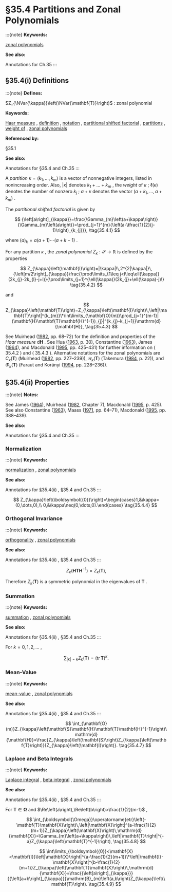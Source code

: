 # §35.4 Partitions and Zonal Polynomials

:::{note}
**Keywords:**

[zonal polynomials](http://dlmf.nist.gov/search/search?q=zonal%20polynomials)

**See also:**

Annotations for Ch.35
:::


## §35.4(i) Definitions

:::{note}
**Defines:**

$Z_{\NVar{\kappa}}\left(\NVar{\mathbf{T}}\right)$ : zonal polynomial

**Keywords:**

[Haar measure](http://dlmf.nist.gov/search/search?q=Haar%20measure) , [definition](http://dlmf.nist.gov/search/search?q=definition) , [notation](http://dlmf.nist.gov/search/search?q=notation) , [partitional shifted factorial](http://dlmf.nist.gov/search/search?q=partitional%20shifted%20factorial) , [partitions](http://dlmf.nist.gov/search/search?q=partitions) , [weight of](http://dlmf.nist.gov/search/search?q=weight%20of) , [zonal polynomials](http://dlmf.nist.gov/search/search?q=zonal%20polynomials)

**Referenced by:**

§35.1

**See also:**

Annotations for §35.4 and Ch.35
:::

A *partition* $\kappa=(k_{1},\dots,k_{m})$ is a vector of nonnegative integers, listed in nonincreasing order. Also, $|\kappa|$ denotes $k_{1}+\dots+k_{m}$ , the *weight* of $\kappa$ ; $\ell(\kappa)$ denotes the number of nonzero $k_{j}$ ; $a+\kappa$ denotes the vector $(a+k_{1},\dots,a+k_{m})$ .

The *partitional shifted factorial* is given by


<a id="E1"></a>
$$
{\left[a\right]_{\kappa}}=\frac{\Gamma_{m}\left(a+\kappa\right)}{\Gamma_{m}\left(a\right)}=\prod_{j=1}^{m}{\left(a-\tfrac{1}{2}(j-1)\right)_{k_{j}}}, \tag{35.4.1}
$$

where ${\left(a\right)_{k}}=a(a+1)\cdots(a+k-1)$ .

For any partition $\kappa$ , the *zonal polynomial* $Z_{\kappa}:\boldsymbol{\mathcal{S}}\to\mathbb{R}$ is defined by the properties


<a id="E2"></a>
$$
Z_{\kappa}\left(\mathbf{I}\right)=|\kappa|!\,2^{2|\kappa|}\,{\left[m/2\right]_{\kappa}}\frac{\prod\limits_{1\leq j<l\leq\ell(\kappa)}(2k_{j}-2k_{l}-j+l)}{\prod\limits_{j=1}^{\ell(\kappa)}(2k_{j}+\ell(\kappa)-j)!} \tag{35.4.2}
$$

and


<a id="E3"></a>
$$
Z_{\kappa}\left(\mathbf{T}\right)=Z_{\kappa}\left(\mathbf{I}\right)\,\left|\mathbf{T}\right|^{k_{m}}\*\int\limits_{\mathbf{O}(m)}\prod_{j=1}^{m-1}|(\mathbf{H}\mathbf{T}\mathbf{H}^{-1})_{j}|^{k_{j}-k_{j+1}}\mathrm{d}{\mathbf{H}}, \tag{35.4.3}
$$

See Muirhead ([1982](./bib/M.html#bib1667 "Aspects of Multivariate Statistical Theory"), pp. 68–72) for the definition and properties of the *Haar measure* $\mathrm{d}{\mathbf{H}}$ . See Hua ([1963](./bib/H.html#bib1107 "Harmonic Analysis of Functions of Several Complex Variables in the Classical Domains"), p. 30), Constantine ([1963](./bib/C.html#bib573 "Some non-central distribution problems in multivariate analysis")), James ([1964](./bib/J.html#bib1161 "Distributions of matrix variates and latent roots derived from normal samples")), and Macdonald ([1995](./bib/M.html#bib1518 "Symmetric Functions and Hall Polynomials"), pp. 425–431) for further information on ( 35.4.2 ) and ( 35.4.3 ). Alternative notations for the zonal polynomials are $C_{\kappa}(\mathbf{T})$ (Muirhead ([1982](./bib/M.html#bib1667 "Aspects of Multivariate Statistical Theory"), pp. 227–239)), $\mathcal{Y}_{\kappa}(\mathbf{T})$ (Takemura ([1984](./bib/T.html#bib2200 "Zonal Polynomials"), p. 22)), and $\Phi_{\kappa}(\mathbf{T})$ (Faraut and Korányi ([1994](./bib/F.html#bib775 "Analysis on Symmetric Cones"), pp. 228–236)).


## §35.4(ii) Properties

:::{note}
**Notes:**

See James ([1964](./bib/J.html#bib1161 "Distributions of matrix variates and latent roots derived from normal samples")), Muirhead ([1982](./bib/M.html#bib1667 "Aspects of Multivariate Statistical Theory"), Chapter 7), Macdonald ([1995](./bib/M.html#bib1518 "Symmetric Functions and Hall Polynomials"), p. 425). See also Constantine ([1963](./bib/C.html#bib573 "Some non-central distribution problems in multivariate analysis")), Maass ([1971](./bib/M.html#bib1511 "Siegel’s modular forms and Dirichlet series"), pp. 64–71), Macdonald ([1995](./bib/M.html#bib1518 "Symmetric Functions and Hall Polynomials"), pp. 388–439).

**See also:**

Annotations for §35.4 and Ch.35
:::


### Normalization

:::{note}
**Keywords:**

[normalization](http://dlmf.nist.gov/search/search?q=normalization) , [zonal polynomials](http://dlmf.nist.gov/search/search?q=zonal%20polynomials)

**See also:**

Annotations for §35.4(ii) , §35.4 and Ch.35
:::


<a id="E4"></a>
$$
Z_{\kappa}\left(\boldsymbol{{0}}\right)=\begin{cases}1,&\kappa=(0,\dots,0),\\
0,&\kappa\neq(0,\dots,0).\end{cases} \tag{35.4.4}
$$


### Orthogonal Invariance

:::{note}
**Keywords:**

[orthogonality](http://dlmf.nist.gov/search/search?q=orthogonality) , [zonal polynomials](http://dlmf.nist.gov/search/search?q=zonal%20polynomials)

**See also:**

Annotations for §35.4(ii) , §35.4 and Ch.35
:::


<a id="E5"></a>
$$
Z_{\kappa}\left(\mathbf{H}\mathbf{T}\mathbf{H}^{-1}\right)=Z_{\kappa}\left(\mathbf{T}\right), \tag{35.4.5}
$$

Therefore $Z_{\kappa}\left(\mathbf{T}\right)$ is a symmetric polynomial in the eigenvalues of $\mathbf{T}$ .


### Summation

:::{note}
**Keywords:**

[summation](http://dlmf.nist.gov/search/search?q=summation) , [zonal polynomials](http://dlmf.nist.gov/search/search?q=zonal%20polynomials)

**See also:**

Annotations for §35.4(ii) , §35.4 and Ch.35
:::

For $k=0,1,2,\dots$ ,


<a id="E6"></a>
$$
\sum_{|\kappa|=k}Z_{\kappa}\left(\mathbf{T}\right)=(\operatorname{tr}{\mathbf{T}})^{k}. \tag{35.4.6}
$$


### Mean-Value

:::{note}
**Keywords:**

[mean-value](http://dlmf.nist.gov/search/search?q=mean-value) , [zonal polynomials](http://dlmf.nist.gov/search/search?q=zonal%20polynomials)

**See also:**

Annotations for §35.4(ii) , §35.4 and Ch.35
:::


<a id="E7"></a>
$$
\int_{\mathbf{O}(m)}Z_{\kappa}\left(\mathbf{S}\mathbf{H}\mathbf{T}\mathbf{H}^{-1}\right)\mathrm{d}{\mathbf{H}}=\frac{Z_{\kappa}\left(\mathbf{S}\right)Z_{\kappa}\left(\mathbf{T}\right)}{Z_{\kappa}\left(\mathbf{I}\right)}. \tag{35.4.7}
$$


### Laplace and Beta Integrals

:::{note}
**Keywords:**

[Laplace integral](http://dlmf.nist.gov/search/search?q=Laplace%20integral) , [beta integral](http://dlmf.nist.gov/search/search?q=beta%20integral) , [zonal polynomials](http://dlmf.nist.gov/search/search?q=zonal%20polynomials)

**See also:**

Annotations for §35.4(ii) , §35.4 and Ch.35
:::

For $\mathbf{T}\in{\boldsymbol{\Omega}}$ and $\Re\left(a\right),\Re\left(b\right)>\frac{1}{2}(m-1)$ ,


<a id="E8"></a>
$$
\int_{\boldsymbol{\Omega}}\operatorname{etr}\left(-\mathbf{T}\mathbf{X}\right)\,\left|\mathbf{X}\right|^{a-\frac{1}{2}(m+1)}Z_{\kappa}\left(\mathbf{X}\right)\,\mathrm{d}{\mathbf{X}}=\Gamma_{m}\left(a+\kappa\right)\,\left|\mathbf{T}\right|^{-a}Z_{\kappa}\left(\mathbf{T}^{-1}\right), \tag{35.4.8}
$$


<a id="E9"></a>
$$
\int\limits_{\boldsymbol{{0}}<\mathbf{X}<\mathbf{I}}\left|\mathbf{X}\right|^{a-\frac{1}{2}(m+1)}\*\left|\mathbf{I}-\mathbf{X}\right|^{b-\frac{1}{2}(m+1)}Z_{\kappa}\left(\mathbf{T}\mathbf{X}\right)\,\mathrm{d}{\mathbf{X}}=\frac{{\left[a\right]_{\kappa}}}{{\left[a+b\right]_{\kappa}}}\mathrm{B}_{m}\left(a,b\right)Z_{\kappa}\left(\mathbf{T}\right). \tag{35.4.9}
$$
